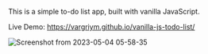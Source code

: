 This is a simple to-do list app, built with vanilla JavaScript.

Live Demo: https://vargriym.github.io/vanilla-js-todo-list/


![Screenshot from 2023-05-04 05-58-35](https://user-images.githubusercontent.com/102037554/236105171-6f617e64-55d6-47ba-830f-141b4265f555.png)
